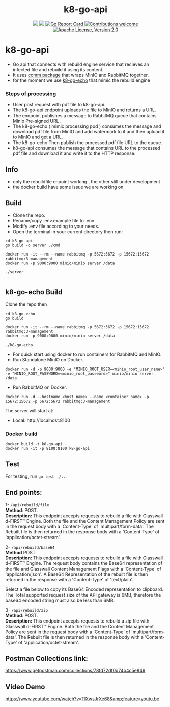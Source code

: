 <h1 align="center">k8-go-api</h1>

<p align="center">
    <a href="https://github.com/k8-proxy/k8-go-api/actions/workflows/build.yml">
        <img src="https://github.com/k8-proxy/k8-go-api/actions/workflows/build.yml/badge.svg"/>
    </a>
    <a href="https://codecov.io/gh/k8-proxy/k8-go-api">
        <img src="https://codecov.io/gh/k8-proxy/k8-go-api/branch/main/graph/badge.svg"/>
    </a>	    
    <a href="https://goreportcard.com/report/github.com/k8-proxy/k8-go-api">
      <img src="https://goreportcard.com/badge/k8-proxy/k8-go-api" alt="Go Report Card">
    </a>
	<a href="https://github.com/k8-proxy/k8-go-api/pulls">
        <img src="https://img.shields.io/badge/contributions-welcome-brightgreen.svg?style=flat" alt="Contributions welcome">
    </a>
    <a href="https://opensource.org/licenses/Apache-2.0">
        <img src="https://img.shields.io/badge/License-Apache%202.0-blue.svg" alt="Apache License, Version 2.0">
    </a>
</p>

# k8-go-api

- Go api that connects with rebuild engine service that recieves an infected file and rebuild it using its content.
- It uses [comm package](https://github.com/k8-proxy/k8-go-comm) that wraps MinIO and RabbitMQ together.
- for the moment we use [k8-go-echo](https://github.com/k8-proxy/k8-go-echo) that mimic the rebuild engine

### Steps of processing

- User post request with pdf file to k8-go-api.
- The k8-go-api endpoint uploads the file to MinIO and returns a URL.
- The endpoint publishes a message to RabbitMQ queue that contains Minio Pre-signed URL .
- The k8-go-echo ( mimic processing pod ) consumes the message and download pdf file from MinIO and add watermark to it and then upload it to MinIO and get a URL.
- The k8-go-echo Then publish the processed pdf file URL to the queue.
- k8-go-api consumes the message that contains URL to the processed pdf file and download it and write it to the HTTP response.


## Info 
- only the rebuildfile enpoint working , the other still under development
- the docker build have some issue we are working on

## Build

- Clone the repo.
- Rename/copy .env.example file to .env
- Modify .env file according to your needs.
- Open the terminal in your current directory then run:

```
cd k8-go-api
go build -o server ./cmd

docker run -it --rm --name rabbitmq -p 5672:5672 -p 15672:15672 rabbitmq:3-management
docker run -p 9000:9000 minio/minio server /data

./server


```

## k8-go-echo Build

Clone the repo then

```
cd k8-go-echo
go build

docker run -it --rm --name rabbitmq -p 5672:5672 -p 15672:15672 rabbitmq:3-management
docker run -p 9000:9000 minio/minio server /data

./k8-go-echo

```

- For quick start using docker to run containers for RabbitMQ and MinIO.
- Run Standalone MinIO on Docker.

```
docker run -d -p 9000:9000 -e "MINIO_ROOT_USER=<minio_root_user_name>" -e "MINIO_ROOT_PASSWORD=<minio_root_password>" minio/minio server /data
```

- Run RabbitMQ on Docker.

```
docker run -d --hostname <host_name> --name <container_name> -p 15672:15672 -p 5672:5672 rabbitmq:3-management

```

The server will start at:

- Local: http://localhost:8100

### Docker build

```
docker build -t k8-go-api .
docker run -it -p 8100:8100 k8-go-api
```

## Test

For testing, run `go test ./...`

## End points:

1- `/api/rebuild/file`<br>
<strong>Method</strong>: POST.<br>
<strong>Description: </strong>This endpoint accepts requests to rebuild a file with Glasswall d-FIRST™ Engine. Both the file and the Content Management Policy are sent in the request body with a 'Content-Type' of 'multipart/form-data'. The Rebuilt file is then returned in the response body with a 'Content-Type' of 'application/octet-stream'.<br>

2- `/api/rebuild/base64`<br>
<strong>Method</strong> POST.<br>
<strong>Description: </strong>This endpoint accepts requests to rebuild a file with Glasswall d-FIRST™ Engine. The request body contains the Base64 representation of the file and Glasswall Content Management Flags with a 'Content-Type' of 'application/json'. A Base64 Representation of the rebuilt file is then returned in the response with a 'Content-Type' of 'text/plain'.<br>

Select a file below to copy its Base64 Encoded representation to clipboard. The Total supported request size of the API gateway is 6MB, therefore the base64 encoded string must also be less than 6MB.<br>

3- `/api/rebuild/zip`<br>
<strong>Method</strong>: POST.<br>
<strong>Description: </strong>This endpoint accepts requests to rebuild a zip file with Glasswall d-FIRST™ Engine. Both the file and the Content Management Policy are sent in the request body with a 'Content-Type' of 'multipart/form-data'. The Rebuilt file is then returned in the response body with a 'Content-Type' of 'application/octet-stream'.

## Postman Collections link:

https://www.getpostman.com/collections/78fd72df0d74b4c5e849

## Video Demo

https://www.youtube.com/watch?v=TlXwsJrXe68&amp;feature=youtu.be
